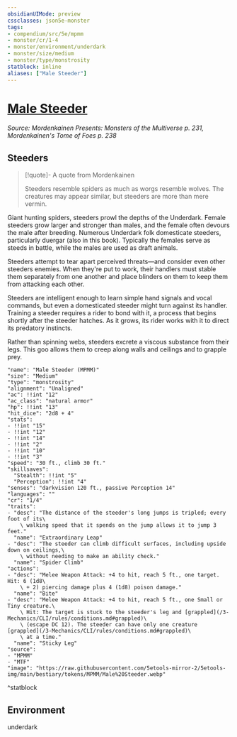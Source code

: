 ```yaml
---
obsidianUIMode: preview
cssclasses: json5e-monster
tags:
- compendium/src/5e/mpmm
- monster/cr/1-4
- monster/environment/underdark
- monster/size/medium
- monster/type/monstrosity
statblock: inline
aliases: ["Male Steeder"]
---
```

# [Male Steeder](3-Mechanics\CLI\bestiary\monstrosity/male-steeder-mpmm.md)
*Source: Mordenkainen Presents: Monsters of the Multiverse p. 231, Mordenkainen's Tome of Foes p. 238*  

## Steeders

> [!quote]- A quote from Mordenkainen  
> 
> Steeders resemble spiders as much as worgs resemble wolves. The creatures may appear similar, but steeders are more than mere vermin.

Giant hunting spiders, steeders prowl the depths of the Underdark. Female steeders grow larger and stronger than males, and the female often devours the male after breeding. Numerous Underdark folk domesticate steeders, particularly duergar (also in this book). Typically the females serve as steeds in battle, while the males are used as draft animals.

Steeders attempt to tear apart perceived threats—and consider even other steeders enemies. When they're put to work, their handlers must stable them separately from one another and place blinders on them to keep them from attacking each other.

Steeders are intelligent enough to learn simple hand signals and vocal commands, but even a domesticated steeder might turn against its handler. Training a steeder requires a rider to bond with it, a process that begins shortly after the steeder hatches. As it grows, its rider works with it to direct its predatory instincts.

Rather than spinning webs, steeders excrete a viscous substance from their legs. This goo allows them to creep along walls and ceilings and to grapple prey.

```statblock
"name": "Male Steeder (MPMM)"
"size": "Medium"
"type": "monstrosity"
"alignment": "Unaligned"
"ac": !!int "12"
"ac_class": "natural armor"
"hp": !!int "13"
"hit_dice": "2d8 + 4"
"stats":
- !!int "15"
- !!int "12"
- !!int "14"
- !!int "2"
- !!int "10"
- !!int "3"
"speed": "30 ft., climb 30 ft."
"skillsaves":
  "Stealth": !!int "5"
  "Perception": !!int "4"
"senses": "darkvision 120 ft., passive Perception 14"
"languages": ""
"cr": "1/4"
"traits":
- "desc": "The distance of the steeder's long jumps is tripled; every foot of its\
    \ walking speed that it spends on the jump allows it to jump 3 feet."
  "name": "Extraordinary Leap"
- "desc": "The steeder can climb difficult surfaces, including upside down on ceilings,\
    \ without needing to make an ability check."
  "name": "Spider Climb"
"actions":
- "desc": "Melee Weapon Attack: +4 to hit, reach 5 ft., one target. Hit: 6 (1d8\
    \ + 2) piercing damage plus 4 (1d8) poison damage."
  "name": "Bite"
- "desc": "Melee Weapon Attack: +4 to hit, reach 5 ft., one Small or Tiny creature.\
    \ Hit: The target is stuck to the steeder's leg and [grappled](/3-Mechanics/CLI/rules/conditions.md#grappled)\
    \ (escape DC 12). The steeder can have only one creature [grappled](/3-Mechanics/CLI/rules/conditions.md#grappled)\
    \ at a time."
  "name": "Sticky Leg"
"source":
- "MPMM"
- "MTF"
"image": "https://raw.githubusercontent.com/5etools-mirror-2/5etools-img/main/bestiary/tokens/MPMM/Male%20Steeder.webp"
```
^statblock

## Environment

underdark